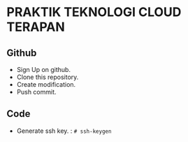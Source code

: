 # PRAKTIK TEKNOLOGI CLOUD TERAPAN #

## Github
- Sign Up on github.
- Clone this repository.
- Create modification.
- Push commit.

## Code
- Generate ssh key. :
`# ssh-keygen`
